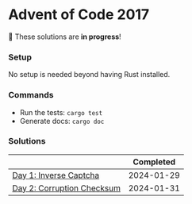 # Advent of Code 2017

📝 These solutions are **in progress**!


### Setup

No setup is needed beyond having Rust installed.


### Commands

* Run the tests: `cargo test`
* Generate docs: `cargo doc`


### Solutions

&nbsp;                                                      | Completed
----------------------------------------------------------- | :--------:
[Day 1: Inverse Captcha](src/day01)                         | 2024-01-29
[Day 2: Corruption Checksum](src/day02)                     | 2024-01-31
